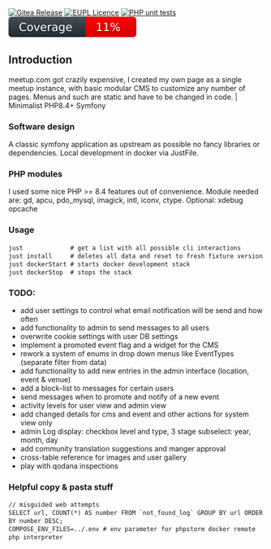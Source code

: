 
[![Gitea Release](https://img.shields.io/badge/Version-v0.5.0-2aae48.svg)](https://github.com/xuedi/meetAgain/releases)
[![EUPL Licence](https://img.shields.io/badge/Licence-EUPL_v1.2-2aae48.svg)](https://eupl.eu/1.2/en)
[![PHP unit tests](https://github.com/xuedi/meetAgain/actions/workflows/phpunit.yml/badge.svg)](https://github.com/xuedi/meetAgain/actions/workflows/phpunit.yml)
[![Code Coverage](https://raw.githubusercontent.com/xuedi/meetAgain/main/tests/badge/coverage.svg)](https://github.com/xuedi/meetAgain/blob/master/tests/badgeGenerator.php)

## Introduction
meetup.com got crazily expensive, I created my own page as a single meetup
instance, with basic modular CMS to customize any number of pages. Menus and
such are static and have to be changed in code. | Minimalist PHP8.4+ Symfony


### Software design
A classic symfony application as upstream as possible no fancy libraries
or dependencies. Local development in docker via JustFile.  


### PHP modules
I used some nice PHP >= 8.4 features out of convenience. Module needed are:
gd, apcu, pdo_mysql, imagick, intl, iconv, ctype. Optional: xdebug opcache


### Usage
```
just             # get a list with all possible cli interactions
just install     # deletes all data and reset to fresh fixture version
just dockerStart # starts docker development stack
just dockerStop  # stops the stack
``` 


### TODO:
 - add user settings to control what email notification will be send and how often
 - add functionality to admin to send messages to all users
 - overwrite cookie settings with user DB settings
 - implement a promoted event flag and a widget for the CMS
 - rework a system of enums in drop down menus like EventTypes (separate filter from data)
 - add functionality to add new entries in the admin interface (location, event & venue)
 - add a block-list to messages for certain users
 - send messages when to promote and notify of a new event
 - activity levels for user view and admin view
 - add changed details for cms and event and other actions for system view only
 - admin Log display: checkbox level and type, 3 stage subselect: year, month, day
 - add community translation suggestions and manger approval
 - cross-table reference for images and user gallery
 - play with qodana inspections

### Helpful copy & pasta stuff
```
// misguided web attempts
SELECT url, COUNT(*) AS number FROM `not_found_log` GROUP BY url ORDER BY number DESC;
COMPOSE_ENV_FILES=../.env # env parameter for phpstorm docker remote php interpreter
```